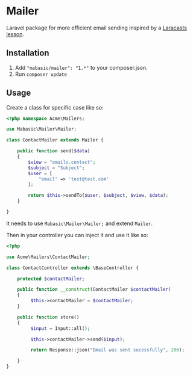 # Mailer

Laravel package for more efficient email sending inspired by a [Laracasts lesson](https://laracasts.com/lessons/mailers).

## Installation

1. Add `"mabasic/mailer": "1.*"` to your composer.json.
2. Run `composer update`

## Usage

Create a class for specific case like so:

```php
<?php namespace Acme\Mailers;

use Mabasic\Mailer\Mailer;

class ContactMailer extends Mailer {

    public function send($data)
    {
        $view = "emails.contact";
        $subject = "Subject";
        $user = [
            "email" => 'test@test.com'
        ];

        return $this->sendTo($user, $subject, $view, $data);
    }

}
```

It needs to use `Mabasic\Mailer\Mailer;` and extend `Mailer`.

Then in your controller you can inject it and use it like so:

```php
<?php

use Acme\Mailers\ContactMailer;

class ContactController extends \BaseController {

	protected $contactMailer;

	public function __construct(ContactMailer $contactMailer)
	{
		 $this->contactMailer = $contactMailer;
	}

	public function store()
	{
		 $input = Input::all();

		 $this->contactMailer->send($input);

		 return Response::json("Email was sent sucessfully", 200);

	}
}
```
